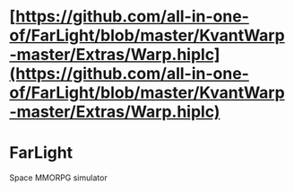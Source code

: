 # [https://github.com/all-in-one-of/FarLight/blob/master/KvantWarp-master/Extras/Warp.hiplc](https://github.com/all-in-one-of/FarLight/blob/master/KvantWarp-master/Extras/Warp.hiplc)
# FarLight
Space MMORPG simulator

